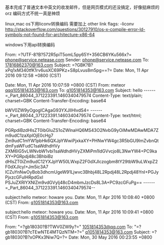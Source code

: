 基本完成了普通文本中英文的收发邮件，但是网页模式的还没搞定，好像挺麻烦的orz
编码方式不统一真是神烦

linux,mac os下用liconv转换编码
需要加上 other link flags: -liconv
http://stackoverflow.com/questions/30127910/os-x-compile-error-ld-symbols-not-found-for-architecture-x86-64

windows下用api转换编码

From: =?UTF-8?B?572R5piT5omL5py65Y+356CB6YKu566x?= <phone@service.netease.com>
Sender: phone@service.netease.com
To: 17816862370@163.com
Subject: =?GBK?B?xPq1xM340tfK1rv6usXC69PKz+S8pLvus8m5pg==?=
Date: Mon, 11 Apr 2016 09:12:58 +0800 (CST)

Date: Mon, 11 Apr 2016 10:07:59 +0800 (CST)
From: meteor <qqq1051814353@163.com>
To: q1051814353@163.com
Subject: hello
------=_Part_86044_371223391.1460340479574
Content-Type: text/plain; charset=GBK
Content-Transfer-Encoding: base64

bWV0ZW9yOgogICAgaG93YXJlIHlvdS4=
------=_Part_86044_371223391.1460340479574
Content-Type: text/html; charset=GBK
Content-Transfer-Encoding: base64

PGRpdiBzdHlsZT0ibGluZS1oZWlnaHQ6MS43O2NvbG9yOiMwMDAwMDA7Zm9udC1zaXplOjE0cHg7
Zm9udC1mYW1pbHk6QXJpYWwiPjxkaXY+PHNwYW4gc3R5bGU9ImZvbnQtdmFyaWFudC1saWdhdHVy
ZXM6IG5vLWNvbW1vbi1saWdhdHVyZXMiPm1ldGVvcjo8L3NwYW4+PC9kaXY+PGRpdj48c3BhbiBz
dHlsZT0iZm9udC12YXJpYW50LWxpZ2F0dXJlczogbm8tY29tbW9uLWxpZ2F0dXJlcyI+Jm5ic3A7
ICZuYnNwOyBob3dhcmUgeW91Ljwvc3Bhbj48L2Rpdj48L2Rpdj48YnI+PGJyPjxzcGFuIHRpdGxl
PSJuZXRlYXNlZm9vdGVyIj48cD4mbmJzcDs8L3A+PC9zcGFuPg==
------=_Part_86044_371223391.1460340479574--


subject:hello
meteor:
howare you.
Date: Mon, 11 Apr 2016 10:08:40 +0800 (CST)
From: q1051814353@163.com


subject:hello
meteor:
howare you.
Date: Mon, 11 Apr 2016 10:09:41 +0800 (CST)
From: q1051814353@163.com


From: "=?gb18030?B?TWV0ZW9y?=" <1051814353@qq.com>
To: "=?gb18030?B?cTEwNTE4MTQzNTM=?=" <q1051814353@163.com>
Subject: =?gb18030?B?xOPKx3Niw7Q=?=
Date: Mon, 30 May 2016 00:23:55 +0800